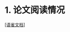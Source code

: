 # 1. 论文阅读情况

[\[语雀文档\]](https://www.yuque.com/docs/share/499e22ef-1225-47aa-9a15-d31526995b08?#HeEy)

